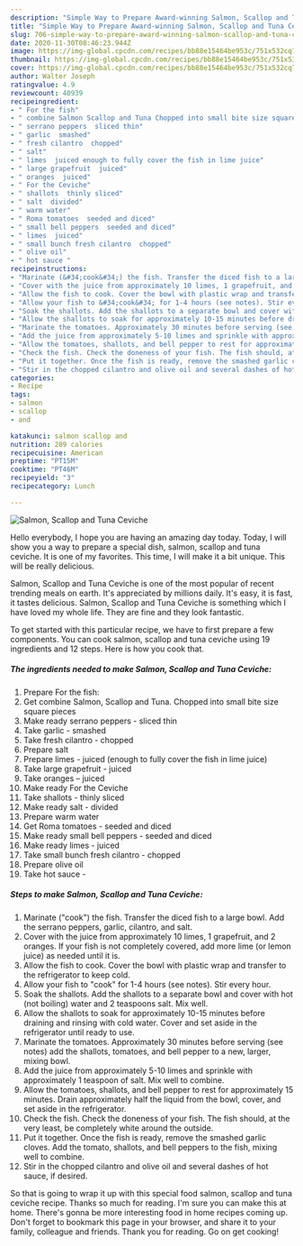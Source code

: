 ```yaml
---
description: "Simple Way to Prepare Award-winning Salmon, Scallop and Tuna Ceviche"
title: "Simple Way to Prepare Award-winning Salmon, Scallop and Tuna Ceviche"
slug: 706-simple-way-to-prepare-award-winning-salmon-scallop-and-tuna-ceviche
date: 2020-11-30T08:46:23.944Z
image: https://img-global.cpcdn.com/recipes/bb88e15464be953c/751x532cq70/salmon-scallop-and-tuna-ceviche-recipe-main-photo.jpg
thumbnail: https://img-global.cpcdn.com/recipes/bb88e15464be953c/751x532cq70/salmon-scallop-and-tuna-ceviche-recipe-main-photo.jpg
cover: https://img-global.cpcdn.com/recipes/bb88e15464be953c/751x532cq70/salmon-scallop-and-tuna-ceviche-recipe-main-photo.jpg
author: Walter Joseph
ratingvalue: 4.9
reviewcount: 40939
recipeingredient:
- " For the fish"
- " combine Salmon Scallop and Tuna Chopped into small bite size square pieces"
- " serrano peppers  sliced thin"
- " garlic  smashed"
- " fresh cilantro  chopped"
- " salt"
- " limes  juiced enough to fully cover the fish in lime juice"
- " large grapefruit  juiced"
- " oranges  juiced"
- " For the Ceviche"
- " shallots  thinly sliced"
- " salt  divided"
- " warm water"
- " Roma tomatoes  seeded and diced"
- " small bell peppers  seeded and diced"
- " limes  juiced"
- " small bunch fresh cilantro  chopped"
- " olive oil"
- " hot sauce "
recipeinstructions:
- "Marinate (&#34;cook&#34;) the fish. Transfer the diced fish to a large bowl. Add the serrano peppers, garlic, cilantro, and salt."
- "Cover with the juice from approximately 10 limes, 1 grapefruit, and 2 oranges. If your fish is not completely covered, add more lime (or lemon juice) as needed until it is."
- "Allow the fish to cook. Cover the bowl with plastic wrap and transfer to the refrigerator to keep cold."
- "Allow your fish to &#34;cook&#34; for 1-4 hours (see notes). Stir every hour."
- "Soak the shallots. Add the shallots to a separate bowl and cover with hot (not boiling) water and 2 teaspoons salt. Mix well."
- "Allow the shallots to soak for approximately 10-15 minutes before draining and rinsing with cold water. Cover and set aside in the refrigerator until ready to use."
- "Marinate the tomatoes. Approximately 30 minutes before serving (see notes) add the shallots, tomatoes, and bell pepper to a new, larger, mixing bowl."
- "Add the juice from approximately 5-10 limes and sprinkle with approximately 1 teaspoon of salt. Mix well to combine."
- "Allow the tomatoes, shallots, and bell pepper to rest for approximately 15 minutes. Drain approximately half the liquid from the bowl, cover, and set aside in the refrigerator."
- "Check the fish. Check the doneness of your fish. The fish should, at the very least, be completely white around the outside."
- "Put it together. Once the fish is ready, remove the smashed garlic cloves. Add the tomato, shallots, and bell peppers to the fish, mixing well to combine."
- "Stir in the chopped cilantro and olive oil and several dashes of hot sauce, if desired."
categories:
- Recipe
tags:
- salmon
- scallop
- and

katakunci: salmon scallop and 
nutrition: 289 calories
recipecuisine: American
preptime: "PT15M"
cooktime: "PT46M"
recipeyield: "3"
recipecategory: Lunch

---
```



![Salmon, Scallop and Tuna Ceviche](https://img-global.cpcdn.com/recipes/bb88e15464be953c/751x532cq70/salmon-scallop-and-tuna-ceviche-recipe-main-photo.jpg)

Hello everybody, I hope you are having an amazing day today. Today, I will show you a way to prepare a special dish, salmon, scallop and tuna ceviche. It is one of my favorites. This time, I will make it a bit unique. This will be really delicious.

Salmon, Scallop and Tuna Ceviche is one of the most popular of recent trending meals on earth. It's appreciated by millions daily. It's easy, it is fast, it tastes delicious. Salmon, Scallop and Tuna Ceviche is something which I have loved my whole life. They are fine and they look fantastic.




To get started with this particular recipe, we have to first prepare a few components. You can cook salmon, scallop and tuna ceviche using 19 ingredients and 12 steps. Here is how you cook that.

<!--inarticleads1-->

##### The ingredients needed to make Salmon, Scallop and Tuna Ceviche:

1. Prepare  For the fish:
1. Get  combine Salmon, Scallop and Tuna. Chopped into small bite size square pieces
1. Make ready  serrano peppers - sliced thin
1. Take  garlic - smashed
1. Take  fresh cilantro - chopped
1. Prepare  salt
1. Prepare  limes - juiced (enough to fully cover the fish in lime juice)
1. Take  large grapefruit - juiced
1. Take  oranges – juiced
1. Make ready  For the Ceviche
1. Take  shallots - thinly sliced
1. Make ready  salt - divided
1. Prepare  warm water
1. Get  Roma tomatoes - seeded and diced
1. Make ready  small bell peppers - seeded and diced
1. Make ready  limes - juiced
1. Take  small bunch fresh cilantro - chopped
1. Prepare  olive oil
1. Take  hot sauce -




<!--inarticleads2-->

##### Steps to make Salmon, Scallop and Tuna Ceviche:

1. Marinate (&#34;cook&#34;) the fish. Transfer the diced fish to a large bowl. Add the serrano peppers, garlic, cilantro, and salt.
1. Cover with the juice from approximately 10 limes, 1 grapefruit, and 2 oranges. If your fish is not completely covered, add more lime (or lemon juice) as needed until it is.
1. Allow the fish to cook. Cover the bowl with plastic wrap and transfer to the refrigerator to keep cold.
1. Allow your fish to &#34;cook&#34; for 1-4 hours (see notes). Stir every hour.
1. Soak the shallots. Add the shallots to a separate bowl and cover with hot (not boiling) water and 2 teaspoons salt. Mix well.
1. Allow the shallots to soak for approximately 10-15 minutes before draining and rinsing with cold water. Cover and set aside in the refrigerator until ready to use.
1. Marinate the tomatoes. Approximately 30 minutes before serving (see notes) add the shallots, tomatoes, and bell pepper to a new, larger, mixing bowl.
1. Add the juice from approximately 5-10 limes and sprinkle with approximately 1 teaspoon of salt. Mix well to combine.
1. Allow the tomatoes, shallots, and bell pepper to rest for approximately 15 minutes. Drain approximately half the liquid from the bowl, cover, and set aside in the refrigerator.
1. Check the fish. Check the doneness of your fish. The fish should, at the very least, be completely white around the outside.
1. Put it together. Once the fish is ready, remove the smashed garlic cloves. Add the tomato, shallots, and bell peppers to the fish, mixing well to combine.
1. Stir in the chopped cilantro and olive oil and several dashes of hot sauce, if desired.




So that is going to wrap it up with this special food salmon, scallop and tuna ceviche recipe. Thanks so much for reading. I'm sure you can make this at home. There's gonna be more interesting food in home recipes coming up. Don't forget to bookmark this page in your browser, and share it to your family, colleague and friends. Thank you for reading. Go on get cooking!
